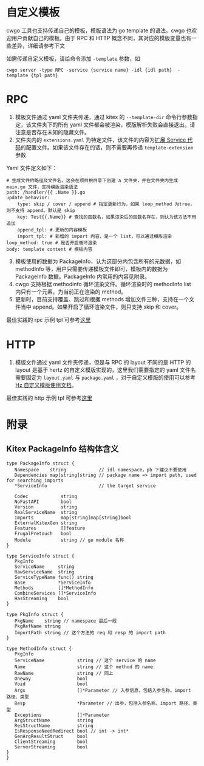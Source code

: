 # 自定义模板
cwgo 工具也支持传递自己的模板，模版语法为 go template 的语法。cwgo 也欢迎用户贡献自己的模板。由于 RPC 和 HTTP 概念不同，其对应的模版变量也有一些差异，详细请参考下文

如需传递自定义模板，请给命令添加 `-template` 参数，如

```
cwgo server -type RPC -service {service name} -idl {idl path}  -template {tpl path}
```

# RPC

1.  模板文件通过 yaml 文件夹传递，通过 kitex 的 `--template-dir` 命令行参数指定，该文件夹下的所有 yaml 文件都会被渲染，模版解析失败会直接退出。请注意是否存在未知的隐藏文件。
1.  文件夹内的 `extensions.yaml` 为特定文件，该文件的内容为[扩展 Service 代码](https://www.cloudwego.io/zh/docs/kitex/tutorials/code-gen/template_extension/)的配置文件。如果该文件存在的话，则不需要再传递 `template-extension` 参数

Yaml 文件定义如下：

```
# 生成文件的路径及文件名，这会在项目根目录下创建 a 文件夹，并在文件夹内生成 main.go 文件，支持模版渲染语法
path: /handler/{{ .Name }}.go
update_behavior:
    type: skip / cover / append # 指定更新行为，如果 loop_method 为true，则不支持 append。默认是 skip
    key: Test{{.Name}} # 查找的函数名，如果渲染后的函数名存在，则认为该方法不用追加
    append_tpl: # 更新的内容模板
    import_tpl: # 新增的 import 内容，是一个 list，可以通过模版渲染
loop_method: true # 是否开启循环渲染
body: template content # 模板内容
```

3.  模板使用的数据为 PackageInfo，认为这部分内包含所有的元数据，如 methodInfo 等，用户只需要传递模板文件即可，模板内的数据为 PackageInfo 数据。PackageInfo 内常用的内容见附录。
3.  cwgo 支持根据 methodinfo 循环渲染文件。循环渲染时的 methodInfo list 内只有一个元素，为当前正在渲染的 method。
3.  更新时，目前支持覆盖、跳过和根据 methods 增加文件三种，支持在一个文件当中 append。如果开启了循环渲染文件，则只支持 skip 和 cover。

最佳实践的 rpc 示例 tpl 可参考[这里](https://github.com/cloudwego/cwgo/tree/main/tpl/kitex/server/standard)

# HTTP

1.  模版文件通过 yaml 文件夹传递，但是与 RPC 的 layout 不同的是 HTTP 的 layout 是基于 hertz 的自定义模版实现的，这里我们需要指定的 yaml 文件名需要固定为 `layout.yaml` 与 `package.yaml` ，对于自定义模版的使用可以参考 [Hz 自定义模版使用文档](https://www.cloudwego.io/zh/docs/hertz/tutorials/toolkit/template/)。

最佳实践的 http 示例 tpl 可参考[这里](https://github.com/cloudwego/cwgo/tree/main/tpl/hertz/standard)

# 附录

## Kitex PackageInfo 结构体含义

```
type PackageInfo struct {
   Namespace    string            // idl namespace，pb 下建议不要使用
   Dependencies map[string]string // package name => import path, used for searching imports
   *ServiceInfo                   // the target service

   Codec            string
   NoFastAPI        bool
   Version          string
   RealServiceName  string
   Imports          map[string]map[string]bool 
   ExternalKitexGen string
   Features         []feature
   FrugalPretouch   bool
   Module           string // go module 名称
}

type ServiceInfo struct {
   PkgInfo
   ServiceName     string
   RawServiceName  string
   ServiceTypeName func() string
   Base            *ServiceInfo
   Methods         []*MethodInfo
   CombineServices []*ServiceInfo
   HasStreaming    bool
}

type PkgInfo struct {
   PkgName    string // namespace 最后一段
   PkgRefName string
   ImportPath string // 这个方法的 req 和 resp 的 import path
}

type MethodInfo struct {
   PkgInfo
   ServiceName            string // 这个 service 的 name
   Name                   string // 这个 method 的 name
   RawName                string // 同上
   Oneway                 bool
   Void                   bool
   Args                   []*Parameter // 入参信息，包括入参名称、import 路径、类型
   Resp                   *Parameter // 出参，包括入参名称、import 路径、类型
   Exceptions             []*Parameter
   ArgStructName          string
   ResStructName          string
   IsResponseNeedRedirect bool // int -> int*
   GenArgResultStruct     bool
   ClientStreaming        bool
   ServerStreaming        bool
}
}
```